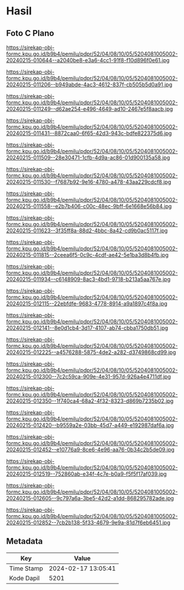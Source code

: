 # Hasil

## Foto C Plano

https://sirekap-obj-formc.kpu.go.id/b9b4/pemilu/pdpr/52/04/08/10/05/5204081005002-20240215-010644--a2040be8-e3a6-4cc1-91f8-f10d896f0e61.jpg

https://sirekap-obj-formc.kpu.go.id/b9b4/pemilu/pdpr/52/04/08/10/05/5204081005002-20240215-011206--b949abde-4ac3-4612-837f-cb505b5d0a91.jpg

https://sirekap-obj-formc.kpu.go.id/b9b4/pemilu/pdpr/52/04/08/10/05/5204081005002-20240215-011249--d62ae254-e496-4649-ad10-2467e5f8aacb.jpg

https://sirekap-obj-formc.kpu.go.id/b9b4/pemilu/pdpr/52/04/08/10/05/5204081005002-20240215-011431--8872caa0-6f65-42d3-943c-bdfe822375d6.jpg

https://sirekap-obj-formc.kpu.go.id/b9b4/pemilu/pdpr/52/04/08/10/05/5204081005002-20240215-011509--28e30471-1cfb-4d9a-ac86-01d900135a58.jpg

https://sirekap-obj-formc.kpu.go.id/b9b4/pemilu/pdpr/52/04/08/10/05/5204081005002-20240215-011530--f7687b92-9e16-4780-a478-43aa229cdcf8.jpg

https://sirekap-obj-formc.kpu.go.id/b9b4/pemilu/pdpr/52/04/08/10/05/5204081005002-20240215-011558--e2b7b406-c00c-48ec-9bff-6e1668e56b84.jpg

https://sirekap-obj-formc.kpu.go.id/b9b4/pemilu/pdpr/52/04/08/10/05/5204081005002-20240215-011623--3f35ff8a-88d2-4bbc-8a42-cd9b0ac5117f.jpg

https://sirekap-obj-formc.kpu.go.id/b9b4/pemilu/pdpr/52/04/08/10/05/5204081005002-20240215-011815--2ceea6f5-0c9c-4cdf-ae42-5e1ba3d8b4fb.jpg

https://sirekap-obj-formc.kpu.go.id/b9b4/pemilu/pdpr/52/04/08/10/05/5204081005002-20240215-011934--c6148909-8ac3-4bd1-9718-b213a5aa767e.jpg

https://sirekap-obj-formc.kpu.go.id/b9b4/pemilu/pdpr/52/04/08/10/05/5204081005002-20240215-012115--22ebfdfe-9683-4778-8914-a9a1897c4f8a.jpg

https://sirekap-obj-formc.kpu.go.id/b9b4/pemilu/pdpr/52/04/08/10/05/5204081005002-20240215-012141--8e0d1cb4-3d17-4107-ab74-cbba1750db51.jpg

https://sirekap-obj-formc.kpu.go.id/b9b4/pemilu/pdpr/52/04/08/10/05/5204081005002-20240215-012225--a4576288-5875-4de2-a282-d3749868cd99.jpg

https://sirekap-obj-formc.kpu.go.id/b9b4/pemilu/pdpr/52/04/08/10/05/5204081005002-20240215-012300--7c2c59ca-909e-4e31-957d-926a4e4711df.jpg

https://sirekap-obj-formc.kpu.go.id/b9b4/pemilu/pdpr/52/04/08/10/05/5204081005002-20240215-012350--1f740ca4-68a2-4f32-8323-d869b7235b02.jpg

https://sirekap-obj-formc.kpu.go.id/b9b4/pemilu/pdpr/52/04/08/10/05/5204081005002-20240215-012420--b9559a2e-03bb-45d7-a449-e192987daf6a.jpg

https://sirekap-obj-formc.kpu.go.id/b9b4/pemilu/pdpr/52/04/08/10/05/5204081005002-20240215-012452--e10776a9-8ce6-4e96-aa76-0b34c2b5de09.jpg

https://sirekap-obj-formc.kpu.go.id/b9b4/pemilu/pdpr/52/04/08/10/05/5204081005002-20240215-012519--752860ab-e34f-4c7e-b0a9-f5f5f17af039.jpg

https://sirekap-obj-formc.kpu.go.id/b9b4/pemilu/pdpr/52/04/08/10/05/5204081005002-20240215-012605--9c797a6a-3be5-42d2-a1dd-868295782ade.jpg

https://sirekap-obj-formc.kpu.go.id/b9b4/pemilu/pdpr/52/04/08/10/05/5204081005002-20240215-012852--7cb2b138-5f33-4679-9e9a-81d7f6eb6451.jpg


## Metadata

| Key        | Value               |
| ---------- | ------------------- |
| Time Stamp | 2024-02-17 13:05:41 |
| Kode Dapil | 5201                |



